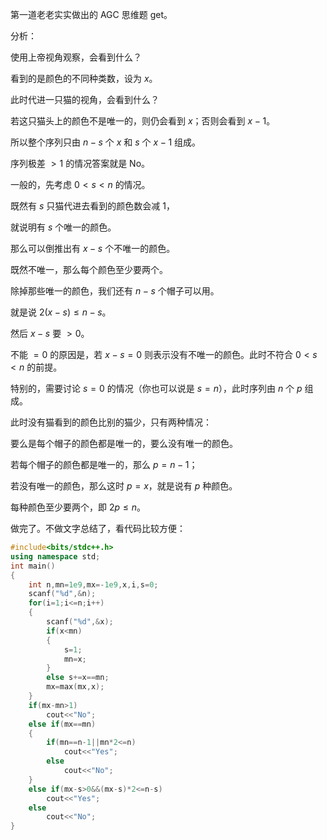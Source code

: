 第一道老老实实做出的 AGC 思维题 get。

分析：

使用上帝视角观察，会看到什么？

看到的是颜色的不同种类数，设为 $x$。

此时代进一只猫的视角，会看到什么？

若这只猫头上的颜色不是唯一的，则仍会看到 $x$；否则会看到 $x-1$。

所以整个序列只由 $n-s$ 个 $x$ 和 $s$ 个 $x-1$ 组成。

序列极差 $>1$ 的情况答案就是 No。

一般的，先考虑 $0<s<n$ 的情况。

既然有 $s$ 只猫代进去看到的颜色数会减 $1$，

就说明有 $s$ 个唯一的颜色。

那么可以倒推出有 $x-s$ 个不唯一的颜色。

既然不唯一，那么每个颜色至少要两个。

除掉那些唯一的颜色，我们还有 $n-s$ 个帽子可以用。

就是说 $2(x-s)\le n-s$。

然后 $x-s$ 要 $>0$。

不能 $=0$ 的原因是，若 $x-s=0$ 则表示没有不唯一的颜色。此时不符合 $0<s<n$ 的前提。

特别的，需要讨论 $s=0$ 的情况（你也可以说是 $s=n$），此时序列由 $n$ 个 $p$ 组成。

此时没有猫看到的颜色比别的猫少，只有两种情况：

要么是每个帽子的颜色都是唯一的，要么没有唯一的颜色。

若每个帽子的颜色都是唯一的，那么 $p=n-1$；

若没有唯一的颜色，那么这时 $p=x$，就是说有 $p$ 种颜色。

每种颜色至少要两个，即 $2p\le n$。

做完了。不做文字总结了，看代码比较方便：

```cpp
#include<bits/stdc++.h>
using namespace std;
int main()
{
	int n,mn=1e9,mx=-1e9,x,i,s=0;
	scanf("%d",&n);
	for(i=1;i<=n;i++)
	{
		scanf("%d",&x);
		if(x<mn)
		{
			s=1;
			mn=x;
		}
		else s+=x==mn;
		mx=max(mx,x);
	}
	if(mx-mn>1)
		cout<<"No";	
	else if(mx==mn)
	{
		if(mn==n-1||mn*2<=n)
			cout<<"Yes";
		else
			cout<<"No";
	}
	else if(mx-s>0&&(mx-s)*2<=n-s)
		cout<<"Yes";
	else
		cout<<"No";
}
```
